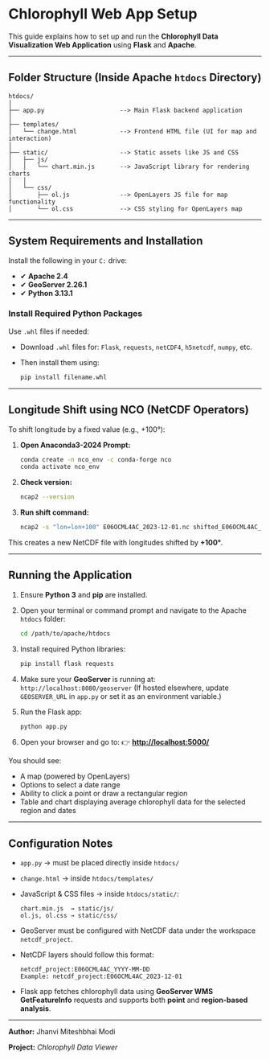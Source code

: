 # Chlorophyll Web App Setup

This guide explains how to set up and run the **Chlorophyll Data Visualization Web Application** using **Flask** and **Apache**.

---

## Folder Structure (Inside Apache `htdocs` Directory)

```
htdocs/
│
├── app.py                     --> Main Flask backend application
│
├── templates/
│   └── change.html            --> Frontend HTML file (UI for map and interaction)
│
├── static/                    --> Static assets like JS and CSS
│   ├── js/
│   │   └── chart.min.js       --> JavaScript library for rendering charts
│   │
│   └── css/
│       ├── ol.js              --> OpenLayers JS file for map functionality
│       └── ol.css             --> CSS styling for OpenLayers map
```

---

## System Requirements and Installation

Install the following in your `C:` drive:

* ✔ **Apache 2.4**
* ✔ **GeoServer 2.26.1**
* ✔ **Python 3.13.1**

### Install Required Python Packages

Use `.whl` files if needed:

* Download `.whl` files for:
  `Flask`, `requests`, `netCDF4`, `h5netcdf`, `numpy`, etc.
* Then install them using:

  ```bash
  pip install filename.whl
  ```

---

## Longitude Shift using NCO (NetCDF Operators)

To shift longitude by a fixed value (e.g., +100°):

1. **Open Anaconda3-2024 Prompt:**

   ```bash
   conda create -n nco_env -c conda-forge nco
   conda activate nco_env
   ```

2. **Check version:**

   ```bash
   ncap2 --version
   ```

3. **Run shift command:**

   ```bash
   ncap2 -s "lon=lon+100" E06OCML4AC_2023-12-01.nc shifted_E06OCML4AC_2023-12-01.nc
   ```

This creates a new NetCDF file with longitudes shifted by **+100°**.

---

## Running the Application

1. Ensure **Python 3** and **pip** are installed.
2. Open your terminal or command prompt and navigate to the Apache `htdocs` folder:

   ```bash
   cd /path/to/apache/htdocs
   ```
3. Install required Python libraries:

   ```bash
   pip install flask requests
   ```
4. Make sure your **GeoServer** is running at:
   `http://localhost:8080/geoserver`
   (If hosted elsewhere, update `GEOSERVER_URL` in `app.py` or set it as an environment variable.)
5. Run the Flask app:

   ```bash
   python app.py
   ```
6. Open your browser and go to:
   👉 **[http://localhost:5000/](http://localhost:5000/)**

You should see:

* A map (powered by OpenLayers)
* Options to select a date range
* Ability to click a point or draw a rectangular region
* Table and chart displaying average chlorophyll data for the selected region and dates

---

## Configuration Notes

* `app.py` → must be placed directly inside `htdocs/`
* `change.html` → inside `htdocs/templates/`
* JavaScript & CSS files → inside `htdocs/static/`:

  ```
  chart.min.js  → static/js/
  ol.js, ol.css → static/css/
  ```
* GeoServer must be configured with NetCDF data under the workspace `netcdf_project`.
* NetCDF layers should follow this format:

  ```
  netcdf_project:E06OCML4AC_YYYY-MM-DD
  Example: netcdf_project:E06OCML4AC_2023-12-01
  ```
* Flask app fetches chlorophyll data using **GeoServer WMS GetFeatureInfo** requests and supports both **point** and **region-based analysis**.

---

**Author:** Jhanvi Miteshbhai Modi

**Project:** *Chlorophyll Data Viewer*
